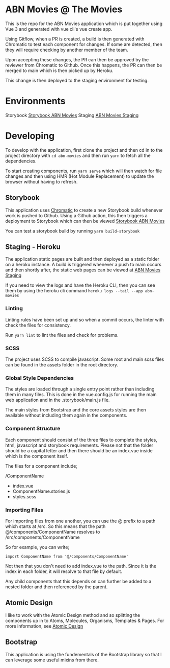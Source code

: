 # ABN Movies @ The Movies
This is the repo for the ABN Movies application which is put together using Vue 3 and generated with vue cli's vue create app. 

Using Gitflow, when a PR is created, a build is then generated with Chromatic to test each component for changes. If some are detected, then they will require checking by another member of the team.

Upon accepting these changes, the PR can then be approved by the reviewer from Chromatic to Github. Once this happens, the PR can then be merged to main which is then picked up by Heroku.

This change is then deployed to the staging environment for testing.

# Environments
Storybook [Storybook ABN Movies](https://62e41e8b345ad62f3a746c3f-nzoiyocyvu.chromatic.com/)
Staging [ABN Movies Staging](https://abn-movies.herokuapp.com/)

# Developing
To develop with the application, first clone the project and then cd in to the project directory with `cd abn-movies` and then run `yarn` to fetch all the dependencies.

To start creating components, run `yarn serve`  which will then watch for file changes and then using HMR (Hot Module Replacement) to update the browser without having to refresh. 

## Storybook

This application uses [Chromatic](https://www.chromatic.com/) to create a new Storybook build whenever work is pushed to Github. Using a Github action, this then triggers a deployment to Storybook which can then be viewed [Storybook ABN Movies](https://62e41e8b345ad62f3a746c3f-nzoiyocyvu.chromatic.com/)

You can test a storybook build by running `yarn build-storybook`

## Staging - Heroku

The application static pages are built and then deployed as a static folder on a heroku instance. A build is triggered whenever a push to main occurs and then shortly after, the static web pages can be viewed at [ABN Movies Staging](https://abn-movies.herokuapp.com/)

If you need to view the logs and have the Heroku CLI, then you can see them by using the heroku cli command `heroku logs --tail --app abn-movies`

### Linting
Linting rules have been set up and so when a commit occurs, the linter with check the files for consistency. 

Run `yarn lint` to lint the files and check for problems. 

### SCSS
The project uses SCSS to compile javascript. Some root and main scss files can be found in the assets folder in the root directory. 

### Global Style Dependencies
The styles are loaded through a single entry point rather than including them in many files. This is done in the vue.config.js for running the main web application and in the .storybook/main.js file. 

The main styles from Bootstrap and the core assets styles are then available without including them again in the components.

### Component Structure
Each component should consist of the three files to complete the styles, html, javascript and storybook requirements. Please not that the folder should be a capital letter and then there should be an index.vue inside which is the component itself.

The files for a component include;

/ComponentName
 - index.vue
 - ComponentName.stories.js
 - styles.scss

### Importing Files
For importing files from one another, you can use the @ prefix to a path which starts at /src. So this means that the path @/components/ComponentName resolves to /src/components/ComponentName

So for example, you can write;

    import ComponentName from '@/components/ComponentName'
Not then that you don't need to add index.vue to the path. Since it is the index in each folder, it will resolve to that file by default.

Any child components that this depends on can further be added to a nested folder and then referenced by the parent.

## Atomic Design
I like to work with the Atomic Design method and so splitting the components up in to Atoms, Molecules, Organisms, Templates & Pages. For more information, see [Atomic Design](https://bradfrost.com/blog/post/atomic-web-design/)

## Bootstrap
This application is using the fundementals of the Bootstrap library so that I can leverage some useful mixins from there.
